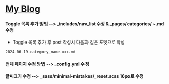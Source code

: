 # [My Blog](https://sandokim.github.io/)

#### Toggle 목록 추가 방법 --> _includes/nav_list 수정 & _pages/categories/ ~.md 수정
- Toggle 목록 추가 후 post 작성시 다음과 같은 포멧으로 작성
```html
2024-06-19-category_name-xxx.md
```

#### 전체 페이지 수정 방법 --> _config.yml 수정

#### 글씨크기 수정 --> _sass/minimal-mistakes/_reset.scss 16px로 수정
